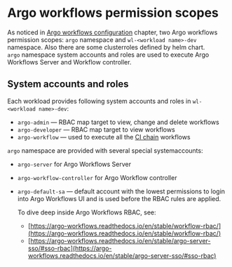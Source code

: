# Argo workflows permission scopes

As noticed in [Argo workflows configuration](argo_config.md) chapter,
two Argo workflows permission scopes: `argo` namespace and `wl-<workload name>-dev`
namespace. Also there are some clusterroles defined by helm chart.  
`argo` namespace system accounts and roles are used to execute Argo Workflows
Server and Workflow controller.

## System accounts and roles

Each workload provides following system accounts and roles in `wl-<workload name>-dev`:

- `argo-admin` — RBAC map target to view, change and delete workflows
- `argo-developer` — RBAC map target to view workflows
- `argo-workflow` — used to execute all the [CI chain](../../developers_guide/ci/build_routine.md) workflows

<!-- link to wl-template-gitops here -->


`argo` namespace are provided with several special systemaccounts:

- `argo-server` for Argo Workflows Server
- `argo-workflow-controller` for Argo Workflow controller
- `argo-default-sa` — default account with the lowest permissions to login into Argo
  Workflows UI and is used before the RBAC rules are applied.

  To dive deep inside Argo Workflows RBAC, see:

    - [https://argo-workflows.readthedocs.io/en/stable/workflow-rbac/](https://argo-workflows.readthedocs.io/en/stable/workflow-rbac/)
    - [https://argo-workflows.readthedocs.io/en/stable/argo-server-sso/#sso-rbac](https://argo-workflows.readthedocs.io/en/stable/argo-server-sso/#sso-rbac)
